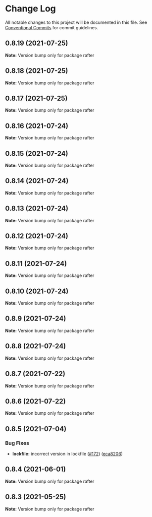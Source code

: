 # Change Log

All notable changes to this project will be documented in this file.
See [Conventional Commits](https://conventionalcommits.org) for commit guidelines.

## 0.8.19 (2021-07-25)

**Note:** Version bump only for package rafter





## 0.8.18 (2021-07-25)

**Note:** Version bump only for package rafter





## 0.8.17 (2021-07-25)

**Note:** Version bump only for package rafter





## 0.8.16 (2021-07-24)

**Note:** Version bump only for package rafter





## 0.8.15 (2021-07-24)

**Note:** Version bump only for package rafter





## 0.8.14 (2021-07-24)

**Note:** Version bump only for package rafter





## 0.8.13 (2021-07-24)

**Note:** Version bump only for package rafter





## 0.8.12 (2021-07-24)

**Note:** Version bump only for package rafter





## 0.8.11 (2021-07-24)

**Note:** Version bump only for package rafter





## 0.8.10 (2021-07-24)

**Note:** Version bump only for package rafter





## 0.8.9 (2021-07-24)

**Note:** Version bump only for package rafter





## 0.8.8 (2021-07-24)

**Note:** Version bump only for package rafter





## 0.8.7 (2021-07-22)

**Note:** Version bump only for package rafter





## 0.8.6 (2021-07-22)

**Note:** Version bump only for package rafter





## 0.8.5 (2021-07-04)


### Bug Fixes

* **lockfile:** incorrect version in lockfile ([#172](https://github.com/rafterjs/rafter/issues/172)) ([eca8206](https://github.com/rafterjs/rafter/commit/eca820680574c45714a5cf56560b5f41a1553fa1))





## 0.8.4 (2021-06-01)

**Note:** Version bump only for package rafter

## 0.8.3 (2021-05-25)

**Note:** Version bump only for package rafter
